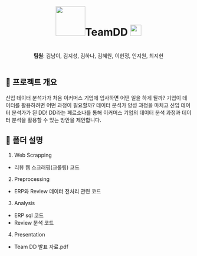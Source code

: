 <div align="center">
<h1><img width="80" src="https://user-images.githubusercontent.com/109563978/202606766-4fd8bf46-c356-4149-85b0-f4f4599edd41.gif">TeamDD
  <img width="30" src="https://user-images.githubusercontent.com/109563978/202608578-ecaee161-2149-4575-9c56-fd44e6680887.png"></h1>
<a href ="https://www.canva.com/design/DAFQ4hdGjQM/5TgHg47QPbuZ3uuCLd4C5A/view"
  <img width="80%" src="https://user-images.githubusercontent.com/104474847/202966498-6305f831-5fd7-4f42-8cc1-19da648baac2.png">
</a>
<br>
<b>팀원</b>: 김남이, 김지성, 김하나, 김혜원, 이현정, 인지원, 최지현
</div>
<br>


## 📂 프로젝트 개요
신입 데이터 분석가가 처음 이커머스 기업에 입사하면 어떤 일을 하게 될까? 기업이 데이터를 활용하려면 어떤 과정이 필요할까? 데이터 분석가 양성 과정을 마치고 신입 데이터 분석가가 된 DD! DD라는 페르소나를 통해 이커머스 기업의 데이터 분석 과정과 데이터 분석을 활용할 수 있는 방안을 제안합니다.

## 📂 폴더 설명
1. Web Scrapping
- 리뷰 웹 스크래핑(크롤링) 코드

2. Preprocessing
- ERP와 Review 데이터 전처리 관련 코드

3. Analysis 
- ERP sql 코드
- Review 분석 코드

4. Presentation
- Team DD 발표 자료.pdf
